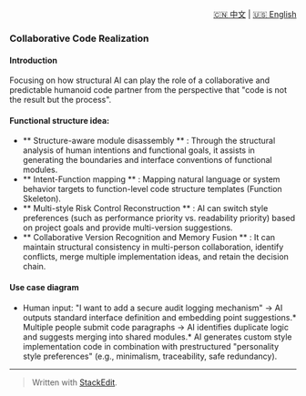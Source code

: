 <p align="right">
  <a href="/AI_structure_reasoning_Fit-human/zh/#/2_use_cases/2.2_The%20implementation%20of%20programming%20code%20functions.md">🇨🇳 中文</a> | <a href="/AI_structure_reasoning_Fit-human/zh/#/2_use_cases/2.2_The%20implementation%20of%20programming%20code%20functions.md">🇺🇸 English</a>
</p>

 
 ### Collaborative Code Realization
#### Introduction
Focusing on how structural AI can play the role of a collaborative and predictable humanoid code partner from the perspective that "code is not the result but the process".

#### Functional structure idea:

* ** Structure-aware module disassembly ** : Through the structural analysis of human intentions and functional goals, it assists in generating the boundaries and interface conventions of functional modules.
* ** Intent-Function mapping ** : Mapping natural language or system behavior targets to function-level code structure templates (Function Skeleton).
* ** Multi-style Risk Control Reconstruction ** : AI can switch style preferences (such as performance priority vs. readability priority) based on project goals and provide multi-version suggestions.
* ** Collaborative Version Recognition and Memory Fusion ** : It can maintain structural consistency in multi-person collaboration, identify conflicts, merge multiple implementation ideas, and retain the decision chain.

#### Use case diagram
* Human input: "I want to add a secure audit logging mechanism" → AI outputs standard interface definition and embedding point suggestions.* Multiple people submit code paragraphs → AI identifies duplicate logic and suggests merging into shared modules.* AI generates custom style implementation code in combination with prestructured "personality style preferences" (e.g., minimalism, traceability, safe redundancy).
---


> Written with [StackEdit](https://stackedit.io/).
